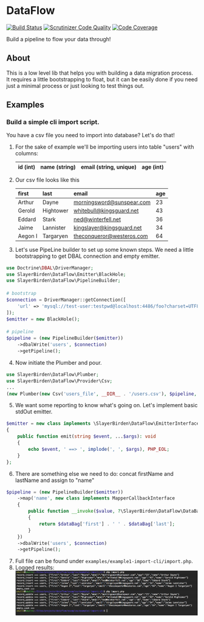 # DataFlow
[![Build Status](https://travis-ci.org/SlayerBirden/dataflow.svg?branch=master)](https://travis-ci.org/SlayerBirden/dataflow)
[![Scrutinizer Code Quality](https://scrutinizer-ci.com/g/SlayerBirden/dataflow/badges/quality-score.png?b=master)](https://scrutinizer-ci.com/g/SlayerBirden/dataflow/?branch=master)
[![Code Coverage](https://scrutinizer-ci.com/g/SlayerBirden/dataflow/badges/coverage.png?b=master)](https://scrutinizer-ci.com/g/SlayerBirden/dataflow/?branch=master)

Build a pipeline to flow your data through!

## About

This is a low level lib that helps you with building a data migration process.
It requires a little bootstrapping to float, but it can be easily done if you need just a minimal process
 or just looking to test things out.

## Examples

### Build a simple cli import script.

You have a csv file you need to import into database? Let's do that!

1. For the sake of example we'll be importing users into table "users" with columns:

   | id (int) | name (string) | email (string, unique) | age (int) |
   | ---- | ---- | ---- | ---- |
2. Our csv file looks like this

    | first | last | email | age |
    | ---- | ---- | ---- | ---- |
    | Arthur| Dayne | morningsword@sunspear.com | 23 |
    | Gerold | Hightower | whitebull@kingsguard.net | 43 |
    | Eddard | Stark | ned@winterfell.net | 36 |
    | Jaime | Lannister | kingslayer@kingsguard.net | 34 |
    | Aegon I |Targaryen | theconqueror@westeros.com | 64 |
3. Let's use PipeLine builder to set up some known steps.
We need a little bootstrapping to get DBAL connection and empty emitter.

```php
use Doctrine\DBAL\DriverManager;
use SlayerBirden\DataFlow\Emitter\BlackHole;
use SlayerBirden\DataFlow\PipelineBuilder;

# bootstrap
$connection = DriverManager::getConnection([
    'url' => 'mysql://test-user:testpwd@localhost:4486/foo?charset=UTF8',
]);
$emitter = new BlackHole();

# pipeline
$pipeline = (new PipelineBuilder($emitter))
    ->dbalWrite('users', $connection)
    ->getPipeline();
```
4. Now initiate the Plumber and pour.
```php
use SlayerBirden\DataFlow\Plumber;
use SlayerBirden\DataFlow\Provider\Csv;
...
(new Plumber(new Csv('users_file', __DIR__ . '/users.csv'), $pipeline, $emitter))->pour();
```
5. We want some reporting to know what's going on. Let's implement basic stdOut emitter.
```php
$emitter = new class implements \SlayerBirden\DataFlow\EmitterInterface
{
    public function emit(string $event, ...$args): void
    {
        echo $event, ' ==> ', implode(', ', $args), PHP_EOL;
    }
};
```
6. There are something else we need to do: concat firstName and lastName and assign to "name"
```php
$pipeline = (new PipelineBuilder($emitter))
    ->map('name', new class implements MapperCallbackInterface
    {
        public function __invoke($value, ?\SlayerBirden\DataFlow\DataBagInterface $dataBag = null)
        {
            return $dataBag['first'] . ' ' . $dataBag['last'];
        }
    })
    ->dbalWrite('users', $connection)
    ->getPipeline();
```
7. Full file can be found under `examples/example1-import-cli/import.php`.
8. Logged results:
![results](examples/example1-import-cli/2-cli-runs.png)
